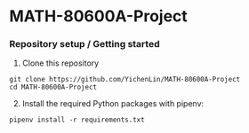 # MATH-80600A-Project

### Repository setup / Getting started
1. Clone this repository
```shell
git clone https://github.com/YichenLin/MATH-80600A-Project
cd MATH-80600A-Project
```

2. Install the required Python packages with pipenv:
```shell
pipenv install -r requirements.txt
```
